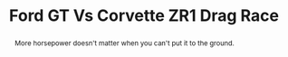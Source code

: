 ---
category: news
title: This Ford GT Obliterates A Corvette ZR1 In Half-Mile Drag Race
abstract: More horsepower doesn't matter when you can't put it to the ground.
publishedDateTime: 2019-03-06T21:34:46Z
sourceUrl: https://www.msn.com/en-us/autos/enthusiasts/this-ford-gt-obliterates-a-corvette-zr1-in-half-mile-drag-race/ar-BBUsI9a?
type: article

provider:
  name: motor1
  id: V_AAppiqr_global
tags:
  - Autos

images: 
    - url: https://img-s-msn-com.akamaized.net/tenant/amp/entityid/BBUsRXt.img
width: 1920
height: 1080
quality: 50
title: Ford GT Vs Corvette ZR1 Drag Race
attribution: 
focalRegion:
  x1: 1011
  x2: 1011
  y1: 553
  y2: 553

---